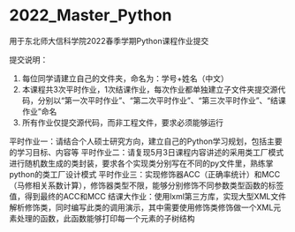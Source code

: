 # 2022_Master_Python
用于东北师大信科学院2022春季学期Python课程作业提交

提交说明：
1. 每位同学请建立自己的文件夹，命名为：学号+姓名（中文）
2. 本课程共3次平时作业，1次结课作业，每次作业都单独建立子文件夹提交源代码，分别以“第一次平时作业”、“第二次平时作业”、“第三次平时作业”、“结课作业”命名
3. 所有作业仅提交源代码，而非工程文件，要求必须能够运行

平时作业一：请结合个人硕士研究方向，建立自己的Python学习规划，包括主要的学习目标、内容等
平时作业二：请复现5月3日课程内容讲述的采用类工厂模式进行随机数生成的类封装，要求各个实现类分别写在不同的py文件里，熟练掌python的类工厂设计模式
平时作业三：实现修饰器ACC（正确率统计）和MCC（马修相关系数计算），修饰器类型不限，能够分别修饰不同参数类型函数的标签值，得到最终的ACC和MCC
结课大作业：使用lxml第三方库，实现大型XML文件解析修饰类，同时编写此类的调用演示，其中需要使用修饰类修饰做一个XML元素处理的函数，此函数能够打印每一个元素的子树结构
